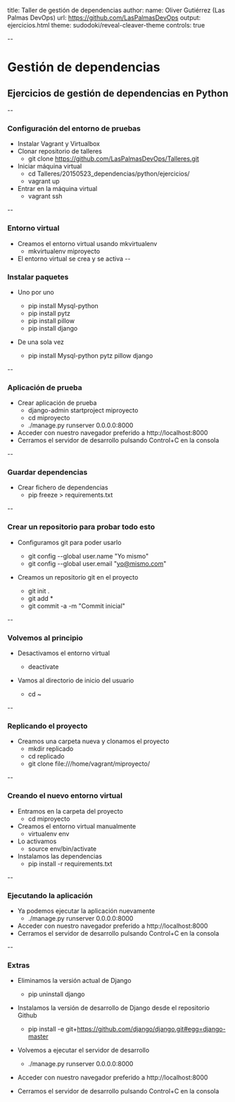 title: Taller de gestión de dependencias
author:
  name: Oliver Gutiérrez (Las Palmas DevOps)
  url: https://github.com/LasPalmasDevOps
output: ejercicios.html
theme: sudodoki/reveal-cleaver-theme
controls: true

--

# Gestión de dependencias
## Ejercicios de gestión de dependencias en Python

--

### Configuración del entorno de pruebas

* Instalar Vagrant y Virtualbox
* Clonar repositorio de talleres
  * git clone https://github.com/LasPalmasDevOps/Talleres.git
* Iniciar máquina virtual
  * cd Talleres/20150523_dependencias/python/ejercicios/
  * vagrant up
* Entrar en la máquina virtual
  * vagrant ssh

--

### Entorno virtual

* Creamos el entorno virtual usando mkvirtualenv
  * mkvirtualenv miproyecto
* El entorno virtual se crea y se activa
--

### Instalar paquetes

* Uno por uno
  * pip install Mysql-python
  * pip install pytz
  * pip install pillow
  * pip install django

* De una sola vez
  * pip install Mysql-python pytz pillow django

--

### Aplicación de prueba
* Crear aplicación de prueba
  * django-admin startproject miproyecto
  * cd miproyecto
  * ./manage.py runserver 0.0.0.0:8000
* Acceder con nuestro navegador preferido a http://localhost:8000
* Cerramos el servidor de desarrollo pulsando Control+C en la consola

--

### Guardar dependencias

* Crear fichero de dependencias
  * pip freeze > requirements.txt

--

### Crear un repositorio para probar todo esto

* Configuramos git para poder usarlo
  * git config --global user.name "Yo mismo"
  * git config --global user.email "yo@mismo.com"

* Creamos un repositorio git en el proyecto
  * git init .
  * git add *
  * git commit -a -m "Commit inicial"

--

### Volvemos al principio

* Desactivamos el entorno virtual
  * deactivate

* Vamos al directorio de inicio del usuario
  * cd ~

--

### Replicando el proyecto

* Creamos una carpeta nueva y clonamos el proyecto
  * mkdir replicado
  * cd replicado
  * git clone file:///home/vagrant/miproyecto/

--

### Creando el nuevo entorno virtual

* Entramos en la carpeta del proyecto
  * cd miproyecto
* Creamos el entorno virtual manualmente
  * virtualenv env
* Lo activamos
  * source env/bin/activate
* Instalamos las dependencias
  * pip install -r requirements.txt

--

### Ejecutando la aplicación

* Ya podemos ejecutar la aplicación nuevamente
  * ./manage.py runserver 0.0.0.0:8000
* Acceder con nuestro navegador preferido a http://localhost:8000
* Cerramos el servidor de desarrollo pulsando Control+C en la consola

--

### Extras

* Eliminamos la versión actual de Django
  * pip uninstall django

* Instalamos la versión de desarrollo de Django desde el repositorio Github
  * pip install -e git+https://github.com/django/django.git#egg=django-master

* Volvemos a ejecutar el servidor de desarrollo
  * ./manage.py runserver 0.0.0.0:8000
* Acceder con nuestro navegador preferido a http://localhost:8000
* Cerramos el servidor de desarrollo pulsando Control+C en la consola

